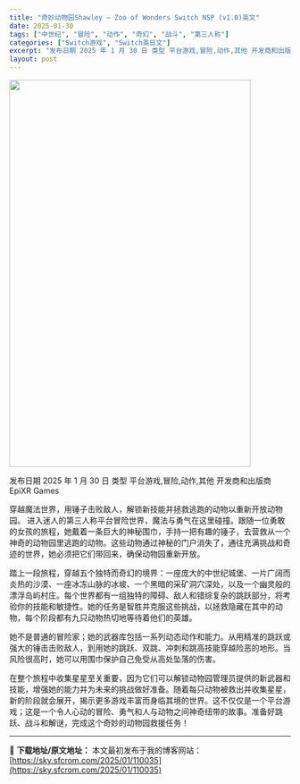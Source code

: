 ```yaml
---
title: "奇妙动物园Shawley – Zoo of Wonders Switch NSP (v1.0)英文"
date: 2025-01-30
tags: ["中世纪", "冒险", "动作", "奇幻", "战斗", "第三人称"]
categories: ["Switch游戏", "Switch英日文"]
excerpt: "发布日期 2025 年 1 月 30 日 类型 平台游戏,冒险,动作,其他 开发商和出版商 EpiXR Games 穿越魔法世界，用锤子击败敌人，解锁新技能并拯救逃跑的动物以重新开放动物园。 进入迷人的第三人称平台冒险世界，魔法与勇气在这里碰撞。跟随一位勇敢的女孩的旅程，她戴着一条巨大的神秘围巾，手&hellip;"
layout: post
---
```


<img class="aligncenter size-full wp-image-110026" src="https://sky.sfcrom.com/wp-content/uploads/2025/01/202501301240033.webp" alt="" width="432" height="692" />

发布日期 2025 年 1 月 30 日
类型 平台游戏,冒险,动作,其他
开发商和出版商 EpiXR Games

穿越魔法世界，用锤子击败敌人，解锁新技能并拯救逃跑的动物以重新开放动物园。
进入迷人的第三人称平台冒险世界，魔法与勇气在这里碰撞。跟随一位勇敢的女孩的旅程，她戴着一条巨大的神秘围巾，手持一把有趣的锤子，去营救从一个神奇的动物园里逃跑的动物。这些动物通过神秘的门户消失了，通往充满挑战和奇迹的世界，她必须把它们带回来，确保动物园重新开放。

踏上一段旅程，穿越五个独特而奇幻的境界：一座庞大的中世纪城堡、一片广阔而炎热的沙漠、一座冰冻山脉的冰坡、一个黑暗的采矿洞穴深处，以及一个幽灵般的漂浮岛屿村庄。每个世界都有一组独特的障碍、敌人和错综复杂的跳跃部分，将考验你的技能和敏捷性。她的任务是智胜并克服这些挑战，以拯救隐藏在其中的动物，每个阶段都有九只动物热切地等待着他们的英雄。

她不是普通的冒险家；她的武器库包括一系列动态动作和能力。从用精准的跳跃或强大的锤击击败敌人，到用她的跳跃、双跳、冲刺和跳高技能穿越险恶的地形。当风险很高时，她可以用围巾保护自己免受从高处坠落的伤害。

在整个旅程中收集星星至关重要，因为它们可以解锁动物园管理员提供的新武器和技能，增强她的能力并为未来的挑战做好准备。随着每只动物被救出并收集星星，新的阶段就会展开，揭示更多游戏丰富而身临其境的世界。这不仅仅是一个平台游戏；这是一个令人心动的冒险、勇气和人与动物之间神奇纽带的故事。准备好跳跃、战斗和解谜，完成这个奇妙的动物园救援任务！

---
📖 **下载地址/原文地址：** 本文最初发布于我的博客网站：[https://sky.sfcrom.com/2025/01/110035](https://sky.sfcrom.com/2025/01/110035)
